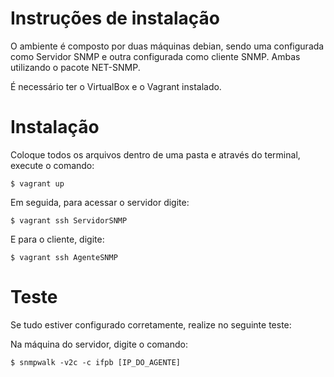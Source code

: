 # Instruções de instalação

O ambiente é composto por duas máquinas debian, sendo uma configurada como Servidor SNMP e outra configurada como cliente SNMP.
Ambas utilizando o pacote NET-SNMP.

É necessário ter o VirtualBox e o Vagrant instalado.

# Instalação

Coloque todos os arquivos dentro de uma pasta e através do terminal, execute o comando:
```
$ vagrant up
```

Em seguida, para acessar o servidor digite:
```
$ vagrant ssh ServidorSNMP
```

E para o cliente, digite:
```
$ vagrant ssh AgenteSNMP
```

# Teste

Se tudo estiver configurado corretamente, realize no seguinte teste:

Na máquina do servidor, digite o comando:
```
$ snmpwalk -v2c -c ifpb [IP_DO_AGENTE]
```